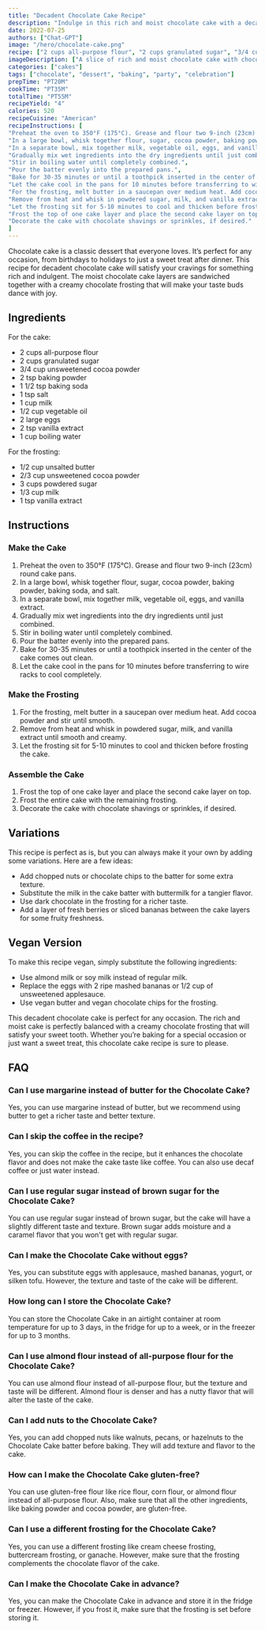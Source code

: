 ```yaml
---
title: "Decadent Chocolate Cake Recipe"
description: "Indulge in this rich and moist chocolate cake with a decadent chocolate frosting that is sure to satisfy your sweet tooth."
date: 2022-07-25
authors: ["Chat-GPT"]
image: "/hero/chocolate-cake.png"
recipe: ["2 cups all-purpose flour", "2 cups granulated sugar", "3/4 cup unsweetened cocoa powder", "2 tsp baking powder", "1 1/2 tsp baking soda", "1 tsp salt", "1 cup milk", "1/2 cup vegetable oil", "2 large eggs", "2 tsp vanilla extract", "1 cup boiling water", "1/2 cup unsalted butter", "2/3 cup unsweetened cocoa powder", "3 cups powdered sugar", "1/3 cup milk", "1 tsp vanilla extract"]
imageDescription: ["A slice of rich and moist chocolate cake with chocolate frosting on top, served on a plate."]
categories: ["cakes"]
tags: ["chocolate", "dessert", "baking", "party", "celebration"]
prepTime: "PT20M"
cookTime: "PT35M"
totalTime: "PT55M"
recipeYield: "4"
calories: 520
recipeCuisine: "American"
recipeInstructions: [
"Preheat the oven to 350°F (175°C). Grease and flour two 9-inch (23cm) round cake pans.",
"In a large bowl, whisk together flour, sugar, cocoa powder, baking powder, baking soda, and salt.",
"In a separate bowl, mix together milk, vegetable oil, eggs, and vanilla extract.",
"Gradually mix wet ingredients into the dry ingredients until just combined.",
"Stir in boiling water until completely combined.",
"Pour the batter evenly into the prepared pans.",
"Bake for 30-35 minutes or until a toothpick inserted in the center of the cake comes out clean.",
"Let the cake cool in the pans for 10 minutes before transferring to wire racks to cool completely.",
"For the frosting, melt butter in a saucepan over medium heat. Add cocoa powder and stir until smooth.",
"Remove from heat and whisk in powdered sugar, milk, and vanilla extract until smooth and creamy.",
"Let the frosting sit for 5-10 minutes to cool and thicken before frosting the cake.",
"Frost the top of one cake layer and place the second cake layer on top. Frost the entire cake with the remaining frosting.",
"Decorate the cake with chocolate shavings or sprinkles, if desired."
]
---
```


Chocolate cake is a classic dessert that everyone loves. It’s perfect for any occasion, from birthdays to holidays to just a sweet treat after dinner. This recipe for decadent chocolate cake will satisfy your cravings for something rich and indulgent. The moist chocolate cake layers are sandwiched together with a creamy chocolate frosting that will make your taste buds dance with joy.

## Ingredients

For the cake:

- 2 cups all-purpose flour
- 2 cups granulated sugar
- 3/4 cup unsweetened cocoa powder
- 2 tsp baking powder
- 1 1/2 tsp baking soda
- 1 tsp salt
- 1 cup milk
- 1/2 cup vegetable oil
- 2 large eggs
- 2 tsp vanilla extract
- 1 cup boiling water

For the frosting:

- 1/2 cup unsalted butter
- 2/3 cup unsweetened cocoa powder
- 3 cups powdered sugar
- 1/3 cup milk
- 1 tsp vanilla extract

## Instructions

### Make the Cake

1. Preheat the oven to 350°F (175°C). Grease and flour two 9-inch (23cm) round cake pans.
2. In a large bowl, whisk together flour, sugar, cocoa powder, baking powder, baking soda, and salt.
3. In a separate bowl, mix together milk, vegetable oil, eggs, and vanilla extract.
4. Gradually mix wet ingredients into the dry ingredients until just combined.
5. Stir in boiling water until completely combined.
6. Pour the batter evenly into the prepared pans.
7. Bake for 30-35 minutes or until a toothpick inserted in the center of the cake comes out clean.
8. Let the cake cool in the pans for 10 minutes before transferring to wire racks to cool completely.

### Make the Frosting

1. For the frosting, melt butter in a saucepan over medium heat. Add cocoa powder and stir until smooth.
2. Remove from heat and whisk in powdered sugar, milk, and vanilla extract until smooth and creamy.
3. Let the frosting sit for 5-10 minutes to cool and thicken before frosting the cake.

### Assemble the Cake

1. Frost the top of one cake layer and place the second cake layer on top.
2. Frost the entire cake with the remaining frosting.
3. Decorate the cake with chocolate shavings or sprinkles, if desired.

## Variations

This recipe is perfect as is, but you can always make it your own by adding some variations. Here are a few ideas:

- Add chopped nuts or chocolate chips to the batter for some extra texture.
- Substitute the milk in the cake batter with buttermilk for a tangier flavor.
- Use dark chocolate in the frosting for a richer taste.
- Add a layer of fresh berries or sliced bananas between the cake layers for some fruity freshness.

## Vegan Version

To make this recipe vegan, simply substitute the following ingredients:

- Use almond milk or soy milk instead of regular milk.
- Replace the eggs with 2 ripe mashed bananas or 1/2 cup of unsweetened applesauce.
- Use vegan butter and vegan chocolate chips for the frosting.

This decadent chocolate cake is perfect for any occasion. The rich and moist cake is perfectly balanced with a creamy chocolate frosting that will satisfy your sweet tooth. Whether you’re baking for a special occasion or just want a sweet treat, this chocolate cake recipe is sure to please.

## FAQ

### Can I use margarine instead of butter for the Chocolate Cake?

Yes, you can use margarine instead of butter, but we recommend using butter to get a richer taste and better texture.

### Can I skip the coffee in the recipe?

Yes, you can skip the coffee in the recipe, but it enhances the chocolate flavor and does not make the cake taste like coffee. You can also use decaf coffee or just water instead.

### Can I use regular sugar instead of brown sugar for the Chocolate Cake?

You can use regular sugar instead of brown sugar, but the cake will have a slightly different taste and texture. Brown sugar adds moisture and a caramel flavor that you won't get with regular sugar.

### Can I make the Chocolate Cake without eggs?

Yes, you can substitute eggs with applesauce, mashed bananas, yogurt, or silken tofu. However, the texture and taste of the cake will be different.

### How long can I store the Chocolate Cake?

You can store the Chocolate Cake in an airtight container at room temperature for up to 3 days, in the fridge for up to a week, or in the freezer for up to 3 months.

### Can I use almond flour instead of all-purpose flour for the Chocolate Cake?

You can use almond flour instead of all-purpose flour, but the texture and taste will be different. Almond flour is denser and has a nutty flavor that will alter the taste of the cake.

### Can I add nuts to the Chocolate Cake?

Yes, you can add chopped nuts like walnuts, pecans, or hazelnuts to the Chocolate Cake batter before baking. They will add texture and flavor to the cake.

### How can I make the Chocolate Cake gluten-free?

You can use gluten-free flour like rice flour, corn flour, or almond flour instead of all-purpose flour. Also, make sure that all the other ingredients, like baking powder and cocoa powder, are gluten-free.

### Can I use a different frosting for the Chocolate Cake?

Yes, you can use a different frosting like cream cheese frosting, buttercream frosting, or ganache. However, make sure that the frosting complements the chocolate flavor of the cake.

### Can I make the Chocolate Cake in advance?

Yes, you can make the Chocolate Cake in advance and store it in the fridge or freezer. However, if you frost it, make sure that the frosting is set before storing it.
